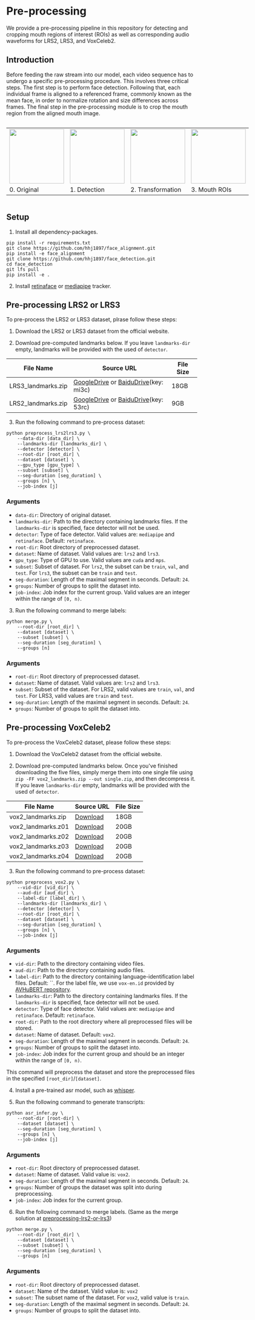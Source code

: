 
# Pre-processing

We provide a pre-processing pipeline in this repository for detecting and cropping mouth regions of interest (ROIs) as well as corresponding audio waveforms for LRS2, LRS3, and VoxCeleb2.

## Introduction

Before feeding the raw stream into our model, each video sequence has to undergo a specific pre-processing procedure. This involves three critical steps. The first step is to perform face detection. Following that, each individual frame is aligned to a referenced frame, commonly known as the mean face, in order to normalize rotation and size differences across frames. The final step in the pre-processing module is to crop the mouth region from the aligned mouth image.

<div align="center">

<table style="display: inline-table;">
<tr><td><img src="https://download.pytorch.org/torchaudio/doc-assets/avsr/original.gif", width="144"></td><td><img src="https://download.pytorch.org/torchaudio/doc-assets/avsr/detected.gif" width="144"></td><td><img src="https://download.pytorch.org/torchaudio/doc-assets/avsr/transformed.gif" width="144"></td><td><img src="../doc/cropped.gif" width="144"></td></tr>
<tr><td>0. Original</td> <td>1. Detection</td> <td>2. Transformation</td> <td>3. Mouth ROIs</td> </tr>
</table>
</div>

## Setup

1. Install all dependency-packages.

```Shell
pip install -r requirements.txt
git clone https://github.com/hhj1897/face_alignment.git
pip install -e face_alignment
git clone https://github.com/hhj1897/face_detection.git
cd face_detection
git lfs pull
pip install -e .
```

2. Install [retinaface](./tools) or [mediapipe](https://pypi.org/project/mediapipe/) tracker.

## Pre-processing LRS2 or LRS3

To pre-process the LRS2 or LRS3 dataset, plrase follow these steps:

1. Download the LRS2 or LRS3 dataset from the official website.

2. Download pre-computed landmarks below. If you leave `landmarks-dir` empty, landmarks will be provided with the used of `detector`.

| File Name              | Source URL                                                                              | File Size  |
|------------------------|-----------------------------------------------------------------------------------------|------------|
| LRS3_landmarks.zip     |[GoogleDrive](https://bit.ly/33rEsax) or [BaiduDrive](https://bit.ly/3rwQSph)(key: mi3c) |     18GB   |
| LRS2_landmarks.zip     |[GoogleDrive](https://bit.ly/3jSMMoz) or [BaiduDrive](https://bit.ly/3BuIwBB)(key: 53rc) |     9GB    |

3. Run the following command to pre-process dataset:

```Shell
python preprocess_lrs2lrs3.py \
    --data-dir [data_dir] \
    --landmarks-dir [landmarks_dir] \
    --detector [detector] \
    --root-dir [root_dir] \
    --dataset [dataset] \
    --gpu_type [gpu_type] \
    --subset [subset] \
    --seg-duration [seg_duration] \
    --groups [n] \
    --job-index [j]
```

### Arguments
- `data-dir`: Directory of original dataset.
- `landmarks-dir`: Path to the directory containing landmarks files. If the `landmarks-dir` is specified, face detector will not be used.
- `detector`: Type of face detector. Valid values are: `mediapipe` and `retinaface`. Default: `retinaface`.
- `root-dir`: Root directory of preprocessed dataset.
- `dataset`: Name of dataset. Valid values are: `lrs2` and `lrs3`.
- `gpu_type`: Type of GPU to use. Valid values are `cuda` and `mps`.
- `subset`: Subset of dataset. For `lrs2`, the subset can be `train`, `val`, and `test`. For `lrs3`, the subset can be `train` and `test`.
- `seg-duration`: Length of the maximal segment in seconds. Default: `24`.
- `groups`: Number of groups to split the dataset into.
- `job-index`: Job index for the current group. Valid values are an integer within the range of `[0, n)`.

3. Run the following command to merge labels:

```Shell
python merge.py \
    --root-dir [root_dir] \
    --dataset [dataset] \
    --subset [subset] \
    --seg-duration [seg_duration] \
    --groups [n]
```

### Arguments
- `root-dir`: Root directory of preprocessed dataset.
- `dataset`: Name of dataset. Valid values are: `lrs2` and `lrs3`.
- `subset`: Subset of the dataset. For LRS2, valid values are `train`, `val`, and `test`. For LRS3, valid values are `train` and `test`.
- `seg-duration`: Length of the maximal segment in seconds. Default: `24`.
- `groups`: Number of groups to split the dataset into.

## Pre-processing VoxCeleb2

To pre-process the VoxCeleb2 dataset, please follow these steps:

1. Download the VoxCeleb2 dataset from the official website.

2. Download pre-computed landmarks below. Once you've finished downloading the five files, simply merge them into one single file using `zip -FF vox2_landmarks.zip --out single.zip`, and then decompress it. If you leave `landmarks-dir` empty, landmarks will be provided with the used of `detector`.

| File Name              | Source URL                                                                        | File Size |
|------------------------|-----------------------------------------------------------------------------------|-----------|
| vox2_landmarks.zip     | [Download](https://www.doc.ic.ac.uk/~pm4115/vox2landmarks/vox2_landmarks.zip)     | 18GB      |
| vox2_landmarks.z01     | [Download](https://www.doc.ic.ac.uk/~pm4115/vox2landmarks/vox2_landmarks.z01)     | 20GB      |
| vox2_landmarks.z02     | [Download](https://www.doc.ic.ac.uk/~pm4115/vox2landmarks/vox2_landmarks.z02)     | 20GB      |
| vox2_landmarks.z03     | [Download](https://www.doc.ic.ac.uk/~pm4115/vox2landmarks/vox2_landmarks.z03)     | 20GB      |
| vox2_landmarks.z04     | [Download](https://www.doc.ic.ac.uk/~pm4115/vox2landmarks/vox2_landmarks.z04)     | 20GB      |

3. Run the following command to pre-process dataset:

```Shell
python preprocess_vox2.py \
    --vid-dir [vid_dir] \
    --aud-dir [aud_dir] \
    --label-dir [label_dir] \
    --landmarks-dir [landmarks_dir] \
    --detector [detector] \
    --root-dir [root_dir] \
    --dataset [dataset] \
    --seg-duration [seg_duration] \
    --groups [n] \
    --job-index [j]
```

### Arguments
- `vid-dir`: Path to the directory containing video files.
- `aud-dir`: Path to the directory containing audio files.
- `label-dir`: Path to the directory containing language-identification label files. Default: ``. For the label file, we use `vox-en.id` provided by [AVHuBERT repository](https://github.com/facebookresearch/av_hubert/tree/5ab235b3d9dac548055670d534b283b5b70212cc/avhubert/preparation/data).
- `landmarks-dir`: Path to the directory containing landmarks files. If the `landmarks-dir` is specified, face detector will not be used.
- `detector`: Type of face detector. Valid values are: `mediapipe` and `retinaface`. Default: `retinaface`.
- `root-dir`: Path to the root directory where all preprocessed files will be stored.
- `dataset`: Name of dataset. Default: `vox2`.
- `seg-duration`: Length of the maximal segment in seconds. Default: `24`.
- `groups`: Number of groups to split the dataset into.
- `job-index`: Job index for the current group and should be an integer within the range of `[0, n)`.

This command will preprocess the dataset and store the preprocessed files in the specified `[root_dir]`/`[dataset]`.

4. Install a pre-trained asr model, such as [whisper](https://github.com/openai/whisper).

5. Run the following command to generate transcripts:

```Shell
python asr_infer.py \
    --root-dir [root-dir] \
    --dataset [dataset] \
    --seg-duration [seg_duration] \
    --groups [n] \
    --job-index [j]
```

### Arguments
- `root-dir`: Root directory of preprocessed dataset.
- `dataset`: Name of dataset. Valid value is: `vox2`.
- `seg-duration`: Length of the maximal segment in seconds. Default: `24`.
- `groups`: Number of groups the dataset was split into during preprocessing.
- `job-index`: Job index for the current group.

6. Run the following command to merge labels. (Same as the merge solution at [preprocessing-lrs2-or-lrs3](#preprocessing-lrs2-or-lrs3))

```Shell
python merge.py \
    --root-dir [root_dir] \
    --dataset [dataset] \
    --subset [subset] \
    --seg-duration [seg_duration] \
    --groups [n]
```

### Arguments
- `root-dir`: Root directory of preprocessed dataset.
- `dataset`: Name of the dataset. Valid value is: `vox2`
- `subset`: The subset name of the dataset. For `vox2`, valid value is `train`.
- `seg-duration`: Length of the maximal segment in seconds. Default: `24`.
- `groups`: Number of groups to split the dataset into.
